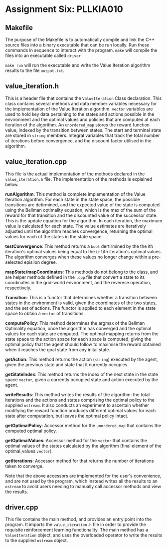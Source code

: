 # Assignment Six: PLLKIA010

## Makefile
The purpose of the Makefile is to automatically compile and link the C++ source files into a binary executable that can be run locally. Run these commands in sequence to interact with the program.
```make``` will compile the files into an executable called ```driver```


```make run``` will run the executable and write the Value Iteration algorithm results to the file ```output.txt```.

## value_iteration.h

This is a header file that contains the ```ValueIteration``` Class declaration. This class contains several methods and data member variables necessary for the implementation of the Value Iteration algorithm. ```vector``` variables are used to hold key data pertaining to the states and actions possible in the environment and the optimal values and policies that are computed at each iteration of the algorithm. An ```unordered_map``` stores the reward function value, indexed by the transition between states. The start and terminal state are stored in ```string``` members. Integral variables that track the total number of iterations before convergence, and the discount factor utilised in the algorithm.


## value_iteration.cpp

This file is the actual implementation of the methods declared in the ```value_iteration.h``` file. The implementation of the methods is explained below. 

**runAlgorithm**: This method is complete implementation of the Value Iteration algorithm. For each state in the state space, the possible transitions are detirmined, and the expected value of the state is computed using the Bellman optimality equation, which is the max of the sum of the reward for that transition and the discounted value of the successor state. This is the update equation for the algorithm. In each iteration, the maximum value is calculated for each state. The value estimates are iteratively adjusted until the algorithm reaches convergence, returning the optimal values for each of the states in the state space


**testConvergence**: This method returns a ```bool``` dertirmined by the the ith iteration's optimal values being equal to the (i-1)th iteration's optimal values. The algorithm converges when these values no longer change within a pre-selected episilon degree.


**mapState/mapCoordinates**: This methods do not belong to the class, and are helper methods defined in the ```.cpp``` file that convert a state to its coordinates in the grid-world environment, and the reverese operation, respectively.


**Transition**: This is a functor that determines whether a transition between states in the environment is valid, given the coordinates of the two states, and the set of actions. The functor is applied to each element in the state space to obtain a ```vector``` of transitions. 


**computePolicy**: This method determines the argmax of the Bellman Optimality equation, once the algorithm has converged and the optimal values for each state are computed. The optimal mapping returns from the state space to the action space for each space is computed, giving the optimal policy that the agent should follow to maximise the reward obtained when it reaches the goal state from any inital state.


**getAction**: This method returns the action (```string```) executed by the agent, given the previous state and state that it currently occupies.


**getStateIndex**: This method returns the index of the next state in the state space ```vector```, given a currently occupied state and action executed by the agent. 


**writeResults**: This method writes the results of the algorithm: the total iterations and the actions and states comprising the optimal policy to the supplied ```ostream```. It also conducts an experiment to ascertain whether modifying the reward function produces different optimal values for each state after computation, but leaves the optimal policy intact. 

**getOptimalPolicy**: Accessor method for the ```unordered_map``` that contains the computed optimal policy.

**getOptimalValues**: Accessor method for the ```vector``` that contains the optimal values of the states calculated by the algorithm (final element of the optimal_values  ```vector```).

**getIterations**: Accessor method for that returns the number of iterations taken to converge.

Note that the above accessors are implemented for the user's convenience, and are not used by the program, which instead writes all the results to an ```ostream``` to avoid users needing to manually call accessor methods and view the results.

## driver.cpp

This file contains the main method, and provides an entry point into the program. It imports the ```value_iteration.h``` file in order to provide the requisite reinforcement learning functionality. The main method has a ```ValueIteration``` object, and uses the overloaded operator to write the results to the supplied ```ostream``` object.

